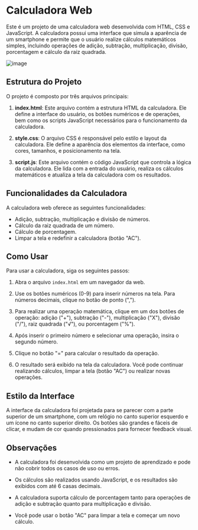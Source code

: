# Calculadora Web

Este é um projeto de uma calculadora web desenvolvida com HTML, CSS e JavaScript. A calculadora possui uma interface que simula a aparência de um smartphone e permite que o usuário realize cálculos matemáticos simples, incluindo operações de adição, subtração, multiplicação, divisão, porcentagem e cálculo da raiz quadrada.

![image](https://github.com/edenilsonjunior/javascript/assets/110670578/b0bd32f2-5c07-4c79-9e0b-9c809666d893)


## Estrutura do Projeto

O projeto é composto por três arquivos principais:

1. **index.html**: Este arquivo contém a estrutura HTML da calculadora. Ele define a interface do usuário, os botões numéricos e de operações, bem como os scripts JavaScript necessários para o funcionamento da calculadora.

2. **style.css**: O arquivo CSS é responsável pelo estilo e layout da calculadora. Ele define a aparência dos elementos da interface, como cores, tamanhos, e posicionamento na tela.

3. **script.js**: Este arquivo contém o código JavaScript que controla a lógica da calculadora. Ele lida com a entrada do usuário, realiza os cálculos matemáticos e atualiza a tela da calculadora com os resultados.

## Funcionalidades da Calculadora

A calculadora web oferece as seguintes funcionalidades:

- Adição, subtração, multiplicação e divisão de números.
- Cálculo da raiz quadrada de um número.
- Cálculo de porcentagem.
- Limpar a tela e redefinir a calculadora (botão "AC").

## Como Usar

Para usar a calculadora, siga os seguintes passos:

1. Abra o arquivo `index.html` em um navegador da web.

2. Use os botões numéricos (0-9) para inserir números na tela. Para números decimais, clique no botão de ponto (",").

3. Para realizar uma operação matemática, clique em um dos botões de operação: adição ("+"), subtração ("-"), multiplicação ("X"), divisão ("/"), raiz quadrada ("√"), ou porcentagem ("%").

4. Após inserir o primeiro número e selecionar uma operação, insira o segundo número.

5. Clique no botão "=" para calcular o resultado da operação.

6. O resultado será exibido na tela da calculadora. Você pode continuar realizando cálculos, limpar a tela (botão "AC") ou realizar novas operações.

## Estilo da Interface

A interface da calculadora foi projetada para se parecer com a parte superior de um smartphone, com um relógio no canto superior esquerdo e um ícone no canto superior direito. Os botões são grandes e fáceis de clicar, e mudam de cor quando pressionados para fornecer feedback visual.

## Observações

- A calculadora foi desenvolvida como um projeto de aprendizado e pode não cobrir todos os casos de uso ou erros.

- Os cálculos são realizados usando JavaScript, e os resultados são exibidos com até 6 casas decimais.

- A calculadora suporta cálculo de porcentagem tanto para operações de adição e subtração quanto para multiplicação e divisão.

- Você pode usar o botão "AC" para limpar a tela e começar um novo cálculo.
